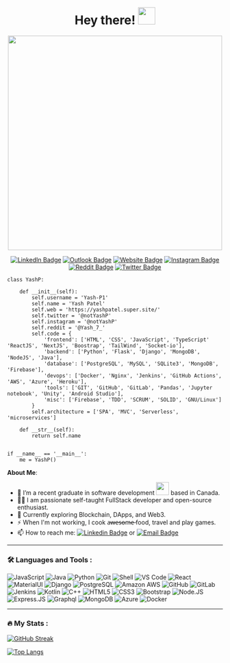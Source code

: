 <h1 align="center">Hey there! <img src="https://media.giphy.com/media/hvRJCLFzcasrR4ia7z/giphy.gif" width="40"></h1>

<p align="center"><img src="https://camo.githubusercontent.com/1c599fd918f649ead173975ee0cb6ce72c47d2765e2813f608f7282a74407e26/68747470733a2f2f6d656469612e67697068792e636f6d2f6d656469612f38333648694a633770677a7938694e58436e2f67697068792e676966" width="500" /></p>

<p align="center">
<a href="https://www.linkedin.com/in/yashpatel10/"><img src="https://img.shields.io/badge/LinkedIn-0077B5?style=for-the-badge&logo=linkedin&logoColor=white" alt="LinkedIn Badge"></a>
<a href="mailto:yashpatell@outlook.com"><img src="https://img.shields.io/badge/Microsoft_Outlook-0078D4?style=for-the-badge&logo=microsoft-outlook&logoColor=white" alt="Outlook Badge"></a>
<a href="https://yashpatel.super.site/"><img src="https://img.shields.io/badge/website-000000?style=for-the-badge&logo=About.me&logoColor=white" alt="Website Badge"></a>
<a href="https://instagram.com/notyashp"><img src="https://img.shields.io/badge/Instagram-E4405F?style=for-the-badge&logo=instagram&logoColor=white" alt="Instagram Badge"></a>
<a href="https://www.reddit.com/user/Yash_7_"><img src="https://img.shields.io/badge/Reddit-FF4500?style=for-the-badge&logo=reddit&logoColor=white" alt="Reddit Badge"></a>
<a href="https://twitter.com/notyashp/"><img src="https://img.shields.io/badge/Twitter-1DA1F2?style=for-the-badge&logo=twitter&logoColor=white" alt="Twitter Badge"></a>
</p>

```
class YashP:

    def __init__(self):
        self.username = 'Yash-P1'
        self.name = 'Yash Patel'
        self.web = 'https://yashpatel.super.site/'
        self.twitter = '@notYashP'
        self.instagram = '@notYashP'
        self.reddit = '@Yash_7_'
        self.code = {
            'frontend': ['HTML', 'CSS', 'JavaScript', 'TypeScript' 'ReactJS', 'NextJS', 'Boostrap', 'TailWind', 'Socket-io'],
            'backend': ['Python', 'Flask', 'Django', 'MongoDB', 'NodeJS', 'Java'],
            'database': ['PostgreSQL', 'MySQL', 'SQLite3', 'MongoDB', 'Firebase'],
            'devops': ['Docker', 'Nginx', 'Jenkins', 'GitHub Actions', 'AWS', 'Azure', 'Heroku'],
            'tools': ['GIT', 'GitHub', 'GitLab', 'Pandas', 'Jupyter notebook', 'Unity', 'Android Studio'],
            'misc': ['Firebase', 'TDD', 'SCRUM', 'SOLID', 'GNU/Linux']
        }
        self.architecture = ['SPA', 'MVC', 'Serverless', 'microservices']

    def __str__(self):
        return self.name


if __name__ == '__main__':
    me = YashP()
```

**About Me**: 

- 🔭 I’m a recent graduate in software development <img src="https://media.giphy.com/media/WUlplcMpOCEmTGBtBW/giphy.gif" width="30"> based in Canada.
- 👨‍💻 I am passionate self-taught FullStack developer and open-source enthusiast.
- 🌱 Currently exploring Blockchain, DApps, and Web3.
- ⚡ When I'm not working, I cook a̶w̶e̶s̶o̶m̶e̶ food, travel and play games.
- 📫 How to reach me: [![Linkedin Badge](https://img.shields.io/badge/-Yash-blue?style=flat&logo=Linkedin&logoColor=white)](https://www.linkedin.com/in/yashpatel10/) or [![Email Badge](https://img.shields.io/badge/-Yash-blue?style=flat&logo=gmail&logoColor=white)](mailto:yashpatell@outlook.com)
---

### 🛠 Languages and Tools : 

![JavaScript](https://img.shields.io/badge/-JavaScript-black?style=plastic&logo=javascript)
![Java](https://img.shields.io/badge/-Java-black?style=plastic&logo=java)
  ![Python](https://img.shields.io/badge/-Python-8fcfd1?style=plastic&logo=Python)
  ![Git](https://img.shields.io/badge/-Git-black?style=plastic&logo=git)
  ![Shell](https://img.shields.io/badge/-Shell-blasck?style=plastic&logo=Shell)
  ![VS Code](https://img.shields.io/badge/-VS%20Code-007ACC?style=plastic&logo=visual-studio-code)
  ![React](https://img.shields.io/badge/-React-3b2e5a?style=plastic&logo=react)
  ![MaterialUI](https://img.shields.io/badge/-MatrialUI-0081CB?style=plastic&logo=material-UI)
  ![Django](https://img.shields.io/badge/-Django-092E20?style=plastic&logo=Django)
  ![PostgreSQL](https://img.shields.io/badge/-PostgreSQL-336791?style=plastic&logo=postgresql)
  ![Amazon AWS](https://img.shields.io/badge/Amazon%20AWS-232F3E?style=plastic&logo=amazon-aws)
  ![GitHub](https://img.shields.io/badge/-GitHub-181717?style=plastic&logo=github)
  ![GitLab](https://img.shields.io/badge/-GitLab-FCA121?style=plastic&logo=gitlab) 
![Jenkins](https://img.shields.io/badge/-Jenkins-black?style=plastic&logo=Jenkins) ![Kotlin](https://img.shields.io/badge/-kotlin-006a71?style=plastic&logo=kotlin) ![C++](https://img.shields.io/badge/-C++-00599C?style=plastic&logo=c)
  ![HTML5](https://img.shields.io/badge/-HTML5-E34F26?style=plastic&logo=html5&logoColor=white)
  ![CSS3](https://img.shields.io/badge/-CSS3-1572B6?style=plastic&logo=css3)
  ![Bootstrap](https://img.shields.io/badge/-Bootstrap-563D7C?style=plastic&logo=bootstrap)
  ![Node.JS](https://img.shields.io/badge/-Node.JS-black?style=plastic&logo=Node.js) ![Express.JS](https://img.shields.io/badge/-Express.JS-c7b198?style=plastic&logo=Express.JS) ![Graphql](https://img.shields.io/badge/-Graphql-E10098?style=plastic&logo=Graphql)
![MongoDB](https://img.shields.io/badge/-MongoDB-green?style=plastic&logo=mongodb)
![Azure](https://img.shields.io/badge/-Azure-blue?style=plastic&logo=MicrosoftAzure)
![Docker](https://img.shields.io/badge/-Docker-blue?style=plastic&logo=Docker)

---

### 🔥 My Stats :

[![GitHub Streak](http://github-readme-streak-stats.herokuapp.com?user=yash-p1&theme=dark&background=000000)](https://git.io/streak-stats)

[![Top Langs](https://github-readme-stats.vercel.app/api/top-langs/?username=yash-p1&layout=compact&theme=vision-friendly-dark)](https://github.com/anuraghazra/github-readme-stats)
